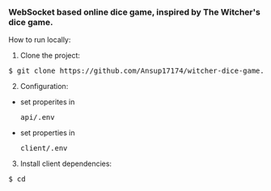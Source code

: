 <h3>WebSocket based online dice game, inspired by The Witcher's dice game.</h3>

How to run locally:

1. Clone the project:
<pre>$ git clone https://github.com/Ansup17174/witcher-dice-game.git</pre>

2. Configuration:
  - set properites in <pre>api/.env</pre>
  - set properties in <pre>client/.env</pre>

3. Install client dependencies:
<pre>$ cd </pre>
